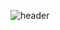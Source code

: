 ![header](https://capsule-render.vercel.app/api?type=${rect}&color=random&height=${200}&section=header&text=${hello-world}&fontSize=${50}&animation=${twinkling})

